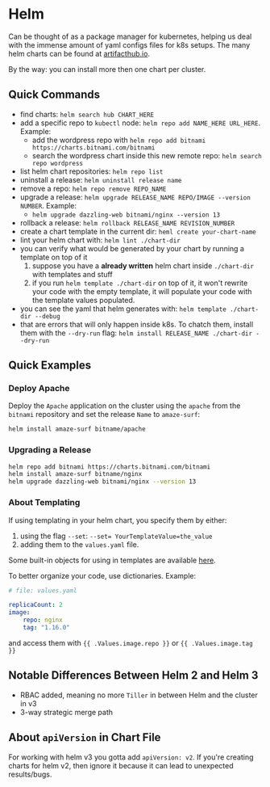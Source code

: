 # Helm

Can be thought of as a package manager for kubernetes, helping us deal with the
immense amount of yaml configs files for k8s setups. The many helm charts can be
found at [artifacthub.io](https://artifacthub.io).

By the way: you can install more then one chart per cluster.

## Quick Commands

- find charts: `helm search hub CHART_HERE`
- add a specific repo to `kubectl` node: `helm repo add NAME_HERE URL_HERE`. Example:
  - add the wordpress repo with `helm repo add bitnami https://charts.bitnami.com/bitnami`
  - search the wordpress chart inside this new remote repo: `helm search repo wordpress`
- list helm chart repositories: `helm repo list`
- uninstall a release: `helm uninstall release name`
- remove a repo: `helm repo remove REPO_NAME`
- upgrade a release: `helm upgrade RELEASE_NAME REPO/IMAGE --version NUMBER`. Example:
  - `helm upgrade dazzling-web bitnami/nginx --version 13`
- rollback a release: `helm rollback RELEASE_NAME REVISION_NUMBER`
- create a chart template in the current dir: `heml create your-chart-name`
- lint your helm chart with: `helm lint ./chart-dir`
- you can verify what would be generated by your chart by running a template on top
of it
  1. suppose you have a **already written** helm chart inside `./chart-dir` with
  templates and stuff
  2. if you run `helm template ./chart-dir` on top of it, it won't rewrite your code
  with the empty template, it will populate your code with the template values
  populated.
- you can see the yaml that helm generates with: `helm template ./chart-dir --debug`
- that are errors that will only happen inside k8s. To chatch them,
install them with the `--dry-run` flag: `helm install RELEASE_NAME ./chart-dir --dry-run`

## Quick Examples

### Deploy Apache

Deploy the `Apache` application on the cluster using the `apache` from the `bitnami`
repository and set the release `Name` to `amaze-surf`:

```bash
helm install amaze-surf bitname/apache
```

### Upgrading a Release

```bash
helm repo add bitnami https://charts.bitnami.com/bitnami
helm install amaze-surf bitname/nginx
helm upgrade dazzling-web bitnami/nginx --version 13
```

### About Templating

If using templating in your helm chart, you specify them by either:

1. using the flag `--set`: `--set= YourTemplateValue=the_value`
2. adding them to the `values.yaml` file.

Some built-in objects for using in templates are available [here](https://helm.sh/docs/chart_template_guide/builtin_objects/).

To better organize your code, use dictionaries. Example:

```yaml
# file: values.yaml

replicaCount: 2
image:
    repo: nginx
    tag: "1.16.0"
```

and access them with `{{ .Values.image.repo }}` or  `{{ .Values.image.tag }}`

## Notable Differences Between Helm 2 and Helm 3

- RBAC added, meaning no more `Tiller` in between Helm and the cluster in v3
- 3-way strategic merge path

## About `apiVersion` in Chart File

For working with helm v3 you gotta add `apiVersion: v2`. If you're creating
charts for helm v2, then ignore it because it can lead to unexpected results/bugs.
